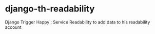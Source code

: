 django-th-readability
=====================

Django Trigger Happy : Service Readability to add data to his readability account
